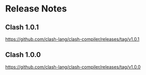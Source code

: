 # Release Notes

## Clash 1.0.1

<https://github.com/clash-lang/clash-compiler/releases/tag/v1.0.1>

## Clash 1.0.0

<https://github.com/clash-lang/clash-compiler/releases/tag/v1.0.0>
